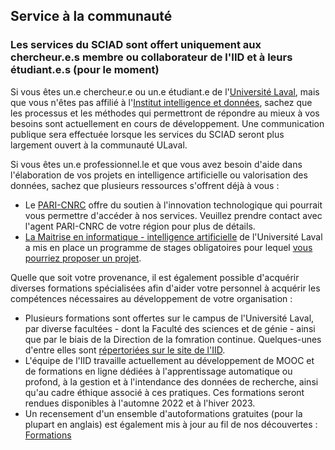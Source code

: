 ## Service à la communauté

### Les services du SCIAD sont offert uniquement aux chercheur.e.s membre ou collaborateur de l'IID et à leurs étudiant.e.s (pour le moment)

Si vous êtes un.e chercheur.e ou un.e étudiant.e de l'[Université Laval](https://www.ulaval.ca), mais que vous n'êtes pas affilié à l'[Institut intelligence et données](https://iid.ulaval.ca), sachez que les processus et les méthodes qui permettront de répondre au mieux à vos besoins sont actuellement en cours de développement. Une communication publique sera effectuée lorsque les services du SCIAD seront plus largement ouvert à la communauté ULaval. 

Si vous êtes un.e professionnel.le et que vous avez besoin d'aide dans l'élaboration de vos projets en intelligence artificielle ou valorisation des données, sachez que plusieurs ressources s'offrent déjà à vous : 
* Le [PARI-CNRC](https://nrc.canada.ca/fr/soutien-linnovation-technologique) offre du soutien à l'innovation technologique qui pourrait vous permettre d'accéder à nos services. Veuillez prendre contact avec l'agent PARI-CNRC de votre région pour plus de détails. 
* [La Maitrise en informatique - intelligence artificielle](https://www.ift.ulaval.ca/ia) de l'Université Laval a mis en place un programme de stages obligatoires pour lequel [vous pourriez proposer un projet](https://iid.ulaval.ca/formations/miia/).

Quelle que soit votre provenance, il est également possible d'acquérir diverses formations spécialisées afin d'aider votre personnel à acquérir les compétences nécessaires au développement de votre organisation :
* Plusieurs formations sont offertes sur le campus de l'Université Laval, par diverse facultées - dont la Faculté des sciences et de génie - ainsi que par le biais de la Direction de la fomration continue. Quelques-unes d'entre elles sont [répertoriées sur le site de l'IID](https://iid.ulaval.ca/services/#liste).
* L'équipe de l'IID travaille actuellement au développement de MOOC et de formations en ligne dédiées à l'apprentissage automatique ou profond, à la gestion et à l'intendance des données de recherche, ainsi qu'au cadre éthique associé à ces pratiques. Ces formations seront rendues disponibles à l'automne 2022 et à l'hiver 2023. 
* Un recensement d'un ensemble d'autoformations gratuites (pour la plupart en anglais) est également mis à jour au fil de nos découvertes : [Formations](./pages/formations.md)
